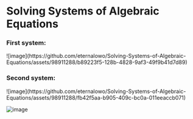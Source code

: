 <h1>Solving Systems of Algebraic Equations</h1>

<h3>First system:</h3>
![image](https://github.com/eternalowo/Solving-Systems-of-Algebraic-Equations/assets/98911288/b89223f5-128b-4828-9af3-49f9b41d7d89)

<h3>Second system:</h3>
![image](https://github.com/eternalowo/Solving-Systems-of-Algebraic-Equations/assets/98911288/fb42f5aa-b905-409c-bc0a-011eeaccb071)

![image](https://github.com/eternalowo/Solving-Systems-of-Algebraic-Equations/assets/98911288/0b48239c-aea7-4e68-9162-046bc5f09db1)
